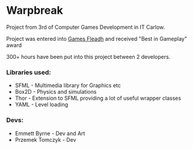 # Warpbreak
Project from 3rd of Computer Games Development in IT Carlow.

Project was entered into [Games Fleadh](https://gamesfleadh.ie/) and received "Best in Gameplay" award

300+ hours have been put into this project between 2 developers.

### Libraries used:
  - SFML - Multimedia library for Graphics etc
  - Box2D - Physics and simulations
  - Thor - Extension to SFML providing a lot of useful wrapper classes
  - YAML - Level loading
  
### Devs:
- Emmett Byrne - Dev and Art
- Przemek Tomczyk - Dev
